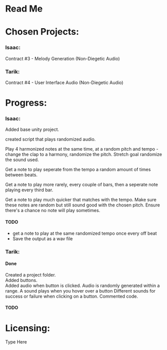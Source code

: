 # Read Me

# Chosen Projects:

### Isaac:

Contract #3 - Melody Generation (Non-Diegetic Audio)

### Tarik:

Contract #4 - User Interface Audio (Non-Diegetic Audio)

# Progress:

### Isaac:

Added base unity project.

created script that plays randomized audio.

Play 4 harmonized notes at the same time, at a random pitch and tempo - change the clap to a harmony, randomize the pitch. Stretch goal randomize the sound used.

Get a note to play seperate from the tempo a random amount of times between beats.

Get a note to play more rarely, every couple of bars, then a seperate note playing every third bar.

Get a note to play much quicker that matches with the tempo. Make sure these notes are random but still sound good with the chosen pitch. Ensure there's a chance no note will play sometimes.

#### TODO 
* get a note to play at the same randomized tempo once every off beat
* Save the output as a wav file

### Tarik:

#### Done
Created a project folder.  
Added buttons.  
Added audio when button is clicked.
Audio is randomly generated within a range.
A sound plays when you hover over a button
Different sounds for success or failure when clicking on a button.
Commented code.

#### TODO


# Licensing:

Type Here
